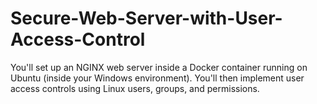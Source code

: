 # Secure-Web-Server-with-User-Access-Control
You'll set up an NGINX web server inside a Docker container running on Ubuntu (inside your Windows environment). You'll then implement user access controls using Linux users, groups, and permissions.
